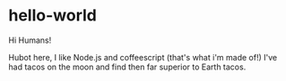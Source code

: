 # hello-world

  Hi Humans!
  
  Hubot here, I like Node.js and coffeescript (that's what i'm made of!)
  I've had tacos on the moon and find then far superior to Earth tacos.
  
